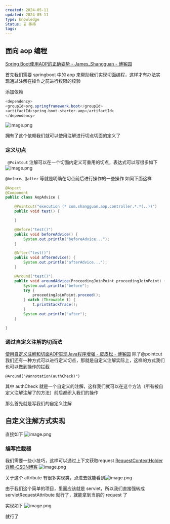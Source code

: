 ```yaml
---
created: 2024-05-11
updated: 2024-05-11
Type: knowledge
Status: ⌛️ 等待
tags:
---
```

##  面向 aop 编程

[Spring Boot使用AOP的正确姿势 - James\_Shangguan - 博客园](https://www.cnblogs.com/sgh1023/p/13363679.html)

首先我们需要 springboot 中的 aop 来帮助我们实现切面编程，这样才有办法实现通过注解在操作之前进行权限的校验

添加依赖
```java
<dependency>  
<groupId>org.springframework.boot</groupId>  
<artifactId>spring-boot-starter-aop</artifactId>  
</dependency>
```

![image.png](https://obsidian-pic-1317906728.cos.ap-nanjing.myqcloud.com/obsidian/20240511193102.png)

拥有了这个依赖我们就可以使用注解进行切点切面的定义了

### 定义切点
` @Pointcut` 注解可以在一个切面内定义可重用的切点，表达式可以写很多如下
![image.png](https://obsidian-pic-1317906728.cos.ap-nanjing.myqcloud.com/obsidian/20240511193710.png)

`@before、@after` 等就是明确在切点前后进行操作的一些操作
如同下面这样

```java
@Aspect
@Component
public class AopAdvice {

    @Pointcut("execution (* com.shangguan.aop.controller.*.*(..))")
    public void test() {

    }

    @Before("test()")
    public void beforeAdvice() {
        System.out.println("beforeAdvice...");
    }

    @After("test()")
    public void afterAdvice() {
        System.out.println("afterAdvice...");
    }

    @Around("test()")
    public void aroundAdvice(ProceedingJoinPoint proceedingJoinPoint) {
        System.out.println("before");
        try {
            proceedingJoinPoint.proceed();
        } catch (Throwable t) {
            t.printStackTrace();
        }
        System.out.println("after");
    }

}

```

### 通过自定义注解的切面法
[使用自定义注解和切面AOP实现Java程序增强 - 皮皮松 - 博客园](https://www.cnblogs.com/songsongsun/p/14517977.html)
除了@pointcut 我们还有一种方式可以进行定义切点，那就是自定义注解实际上，这样的方式我们也可以做到操作的拦截

`@Around("@annotation(authCheck)")`

其中 authCheck 就是一个自定义的注解，这样我们就可以在这个方法（所有被自定义注解注解了的方法）前后都织入我们的操作

那么首先就是写我们的自定义注解

## 自定义注解方式实现
直接如下
![image.png](https://obsidian-pic-1317906728.cos.ap-nanjing.myqcloud.com/obsidian/20240511194126.png)

### 编写拦截器

我们需要一些小技巧，这样可以通过上下文获取request
[RequestContextHolder详解-CSDN博客](https://blog.csdn.net/javacrazy_/article/details/116588422)
![image.png](https://obsidian-pic-1317906728.cos.ap-nanjing.myqcloud.com/obsidian/20240511195410.png)

关于这个 attribute 有很多实现类，点进去就能看到![image.png](https://obsidian-pic-1317906728.cos.ap-nanjing.myqcloud.com/obsidian/20240511195744.png)

由于我们这个简单的项目，里面应该就是 servlet，所以我们直接强转成 servletRequestAttribute 就行了，就能拿到当前的 request 了


实现如下
![image.png](https://obsidian-pic-1317906728.cos.ap-nanjing.myqcloud.com/obsidian/20240511210926.png)

就行了

